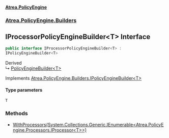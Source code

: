 #### [Atrea.PolicyEngine](./index.md 'index')
### [Atrea.PolicyEngine.Builders](./Atrea-PolicyEngine-Builders.md 'Atrea.PolicyEngine.Builders')
## IProcessorPolicyEngineBuilder&lt;T&gt; Interface
```csharp
public interface IProcessorPolicyEngineBuilder<T> :
IPolicyEngineBuilder<T>
```
Derived  
&#8627; [PolicyEngineBuilder&lt;T&gt;](./Atrea-PolicyEngine-Builders-PolicyEngineBuilder-T-.md 'Atrea.PolicyEngine.Builders.PolicyEngineBuilder&lt;T&gt;')  

Implements [Atrea.PolicyEngine.Builders.IPolicyEngineBuilder&lt;](./Atrea-PolicyEngine-Builders-IPolicyEngineBuilder-T-.md 'Atrea.PolicyEngine.Builders.IPolicyEngineBuilder&lt;T&gt;')[T](#Atrea-PolicyEngine-Builders-IProcessorPolicyEngineBuilder-T--T 'Atrea.PolicyEngine.Builders.IProcessorPolicyEngineBuilder&lt;T&gt;.T')[&gt;](./Atrea-PolicyEngine-Builders-IPolicyEngineBuilder-T-.md 'Atrea.PolicyEngine.Builders.IPolicyEngineBuilder&lt;T&gt;')  
#### Type parameters
<a name='Atrea-PolicyEngine-Builders-IProcessorPolicyEngineBuilder-T--T'></a>
`T`  
  
### Methods
- [WithProcessors(System.Collections.Generic.IEnumerable&lt;Atrea.PolicyEngine.Processors.IProcessor&lt;T&gt;&gt;)](./Atrea-PolicyEngine-Builders-IProcessorPolicyEngineBuilder-T--WithProcessors(System-Collections-Generic-IEnumerable-Atrea-PolicyEngine-Processors-IProcessor-T--).md 'Atrea.PolicyEngine.Builders.IProcessorPolicyEngineBuilder&lt;T&gt;.WithProcessors(System.Collections.Generic.IEnumerable&lt;Atrea.PolicyEngine.Processors.IProcessor&lt;T&gt;&gt;)')
